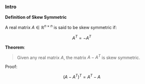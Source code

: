 ### **Intro**

**Definition of Skew Symmetric**

A real matrix $A \in \mathbb{R}^{n\times n}$ is said to be skew symmetric if: 

$$
A^T = -A^T
$$

**Theorem**: 
> Given any real matrix $A$, the matrix $A - A^T$ is skew symmetric. 

Proof: 

$$
(A - A^T)^T = A^T - A
$$
